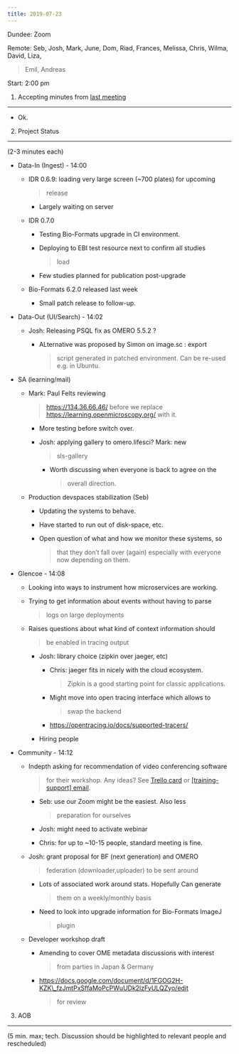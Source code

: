 ```yaml
---
title: 2019-07-23
---
```


Dundee: Zoom

Remote: Seb, Josh, Mark, June, Dom, Riad, Frances, Melissa, Chris,
Wilma, David, Liza,

> Emil, Andreas

Start: 2:00 pm

1. Accepting minutes from [<u>last meeting</u>](https://docs.google.com/document/d/12KVCqkW1PJm0pwtTtRb3ocuYXjYCNXsUv1RqfCrKBqg/edit)
-------------------------------------------------------------------------------------------------------------------------------------

-   Ok.

2. Project Status
-----------------

(2-3 minutes each)

-   Data-In (Ingest) - 14:00

    -   IDR 0.6.9: loading very large screen (\~700 plates) for upcoming
        > release

        -   Largely waiting on server

    -   IDR 0.7.0

        -   Testing Bio-Formats upgrade in CI environment.

        -   Deploying to EBI test resource next to confirm all studies
            > load

        -   Few studies planned for publication post-upgrade

    -   Bio-Formats 6.2.0 released last week

        -   Small patch release to follow-up.

-   Data-Out (UI/Search) - 14:02

    -   Josh: Releasing PSQL fix as OMERO 5.5.2 ?

        -   ALternative was proposed by Simon on image.sc : export
            > script generated in patched environment. Can be re-used
            > e.g. in Ubuntu.

-   SA (learning/mail)

    -   Mark: Paul Felts reviewing
        > [<u>https://134.36.66.46/</u>](https://134.36.66.46/) before
        > we replace
        > [<u>https://learning.openmicroscopy.org/</u>](https://learning.openmicroscopy.org/)
        > with it.

        -   More testing before switch over.

        -   Josh: applying gallery to omero.lifesci? Mark: new
            > sls-gallery

            -   Worth discussing when everyone is back to agree on the
                > overall direction.

    -   Production devspaces stabilization (Seb)

        -   Updating the systems to behave.

        -   Have started to run out of disk-space, etc.

        -   Open question of what and how we monitor these systems, so
            > that they don’t fall over (again) especially with everyone
            > now depending on them.

-   Glencoe - 14:08

    -   Looking into ways to instrument how microservices are working.

    -   Trying to get information about events without having to parse
        > logs on large deployments

    -   Raises questions about what kind of context information should
        > be enabled in tracing output

        -   Josh: library choice (zipkin over jaeger, etc)

            -   Chris: jaeger fits in nicely with the cloud ecosystem.
                > Zipkin is a good starting point for classic
                > applications.

            -   Might move into open tracing interface which allows to
                > swap the backend

            -   [<u>https://opentracing.io/docs/supported-tracers/</u>](https://opentracing.io/docs/supported-tracers/)

        -   Hiring people

-   Community - 14:12

    -   Indepth asking for recommendation of video conferencing software
        > for their workshop. Any ideas? See [<u>Trello
        > card</u>](https://trello.com/c/S2oroHER/255-indepth-omero-training-and-tagathon-to-store-3d-plant-images)
        > or [<u>\[training-support\]
        > email</u>](https://lists.openmicroscopy.org.uk/mailman/private/training-support/2019-July/000105.html).

        -   Seb: use our Zoom might be the easiest. Also less
            > preparation for ourselves

        -   Josh: might need to activate webinar

        -   Chris: for up to \~10-15 people, standard meeting is fine.

    -   Josh: grant proposal for BF (next generation) and OMERO
        > federation (downloader,uploader) to be sent around

        -   Lots of associated work around stats. Hopefully Can generate
            > them on a weekly/monthly basis

        -   Need to look into upgrade information for Bio-Formats ImageJ
            > plugin

    -   Developer workshop draft

        -   Amending to cover OME metadata discussions with interest
            > from parties in Japan & Germany

        -   [<u>https://docs.google.com/document/d/1FGOG2H-KZK\_fzJmtPxSffaMoPcPWuUDk2lzFyULQZyo/edit</u>](https://docs.google.com/document/d/1FGOG2H-KZK_fzJmtPxSffaMoPcPWuUDk2lzFyULQZyo/edit)
            > for review

3. AOB
------

(5 min. max; tech. Discussion should be highlighted to relevant people
and rescheduled)
